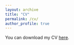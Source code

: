 ```yaml
---
layout: archive
title: "CV"
permalink: /cv/
author_profile: true
---
```


You can download my CV [here](/files/CV.pdf).
